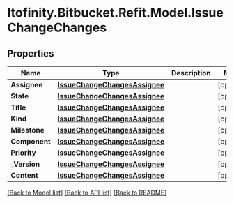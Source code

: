 # Itofinity.Bitbucket.Refit.Model.IssueChangeChanges
## Properties

Name | Type | Description | Notes
------------ | ------------- | ------------- | -------------
**Assignee** | [**IssueChangeChangesAssignee**](IssueChangeChangesAssignee.md) |  | [optional] 
**State** | [**IssueChangeChangesAssignee**](IssueChangeChangesAssignee.md) |  | [optional] 
**Title** | [**IssueChangeChangesAssignee**](IssueChangeChangesAssignee.md) |  | [optional] 
**Kind** | [**IssueChangeChangesAssignee**](IssueChangeChangesAssignee.md) |  | [optional] 
**Milestone** | [**IssueChangeChangesAssignee**](IssueChangeChangesAssignee.md) |  | [optional] 
**Component** | [**IssueChangeChangesAssignee**](IssueChangeChangesAssignee.md) |  | [optional] 
**Priority** | [**IssueChangeChangesAssignee**](IssueChangeChangesAssignee.md) |  | [optional] 
**_Version** | [**IssueChangeChangesAssignee**](IssueChangeChangesAssignee.md) |  | [optional] 
**Content** | [**IssueChangeChangesAssignee**](IssueChangeChangesAssignee.md) |  | [optional] 

[[Back to Model list]](../README.md#documentation-for-models) [[Back to API list]](../README.md#documentation-for-api-endpoints) [[Back to README]](../README.md)

